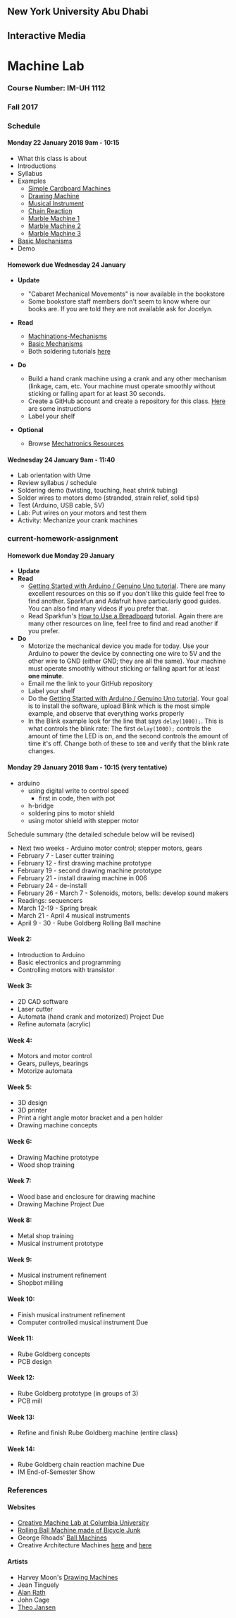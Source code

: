 ## New York University Abu Dhabi
## Interactive Media
# Machine Lab
### Course Number: IM-UH 1112
### Fall 2017  

### Schedule
#### Monday 22 January 2018 9am - 10:15
- What this class is about
- Introductions
- Syllabus
- Examples
	- [Simple Cardboard Machines](https://vimeo.com/130539503)
	- [Drawing Machine](http://www.shihanzhang.com/drawing-machine/)
	- [Musical Instrument](https://vimeo.com/189366071)
	- [Chain Reaction](https://vimeo.com/102887278)
	- [Marble
		Machine 1](https://www.pinterest.cl/pin/481251910156036553/visual-search/?x=12&y=12&w=405&h=512)
	- [Marble Machine 2](https://www.youtube.com/watch?v=09BVLbyWAqQ)
	- [Marble Machine 3](https://www.youtube.com/watch?v=Bpdb8yQ9cH8&t=28s)
- [Basic Mechanisms](http://www.mechanical-toys.com/mechanisums.htm)
- Demo


#### Homework due Wednesday 24 January 
- **Update**
	- "Cabaret Mechanical Movements" is now available in the bookstore
	- Some bookstore staff members don't seem to know where our books are.
		If you are told they are not available ask for Jocelyn.
- **Read**
	- [Machinations-Mechanisms](https://github.com/michaelshiloh/resourcesForClasses/blob/master/doc/machinations-mechanisms.pdf)
	- [Basic Mechanisms](http://www.mechanical-toys.com/mechanisums.htm)
	- Both soldering tutorials
[here](https://github.com/michaelshiloh/resourcesForClasses#soldering)

- **Do**
	- Build a hand crank machine using a crank and any other mechanism (linkage,
	cam, etc. Your machine must operate smoothly without sticking or falling
	apart for at least 30 seconds. 
	- Create a GitHub account and create a repository for this class. 
	[Here](https://github.com/michaelshiloh/resourcesForClasses#github-resources)
	are some instructions
	- Label your shelf

- **Optional**
	- Browse [Mechatronics
 Resources](https://github.com/michaelshiloh/resourcesForClasses#mechatronic-resources)

#### Wednesday 24 January 9am - 11:40
- Lab orientation with Ume
- Review syllabus / schedule
- Soldering demo (twisting, touching, heat shrink tubing)
- Solder wires to motors demo (stranded, strain relief, solid tips)
- Test (Arduino, USB cable, 5V)
- Lab: Put wires on your motors and test them
- Activity: Mechanize your crank machines

### current-homework-assignment
#### Homework due Monday 29 January 
- **Update**
- **Read**
	- [Getting Started with Arduino / Genuino Uno
		tutorial](https://www.arduino.cc/en/Guide/ArduinoUno). There are many
		excellent resources on this so if you don't like this guide feel free to
		find another. Sparkfun and Adafruit have particularly good guides. You can
		also find many videos if you prefer that.
	- Read Sparkfun's [How to Use a
		Breadboard](https://learn.sparkfun.com/tutorials/how-to-use-a-breadboard)
		tutorial. Again there are many other resources on line, feel free to find
		and read another if you prefer.
- **Do**
	- Motorize the mechanical device you made for today. Use your Arduino 
	to power the device by connecting one wire to 5V and the other wire to GND
	(either GND; they are all the same).
	Your machine must operate smoothly without sticking or falling
	apart for at least **one minute**. 
	- Email me the link to your GitHub repository 
	- Label your shelf
	- Do the [Getting Started with Arduino / Genuino Uno
		tutorial](https://www.arduino.cc/en/Guide/ArduinoUno). Your goal is to
		install the software, upload Blink which is the most simple example, and
		observe that everything works properly
	- In the Blink example look for the line that says 
	`delay(1000);`. 
	This is
		what controls the blink rate: The first
	`delay(1000);` controls the amount of time the LED is on, and the second
	controls the amount of time it's off. Change both of these to `100` and
	verify that the blink rate changes.


#### Monday 29 January 2018 9am - 10:15 (very tentative)
- arduino 
	- using digital write to control speed
		- first in code, then with pot
	- h-bridge
	- soldering pins to motor shield
	- using motor shield with stepper motor

Schedule summary (the detailed schedule below will be revised)

- Next two weeks - Arduino motor control; stepper motors, gears  
- February 7 - Laser cutter training  
- February 12 - first drawing machine prototype  
- February 19 - second drawing machine prototype  
- February 21 - install drawing machine in 006  
- February 24 - de-install  
- February 26 - March 7 - Solenoids, motors, bells: develop sound makers  
- Readings: sequencers  
- March 12-19 - Spring break  
- March 21 - April 4 musical instruments  
- April 9 - 30 - Rube Goldberg Rolling Ball machine  

#### Week 2:
- Introduction to Arduino
- Basic electronics and programming
- Controlling motors with transistor

#### Week 3:
- 2D CAD software
- Laser cutter
- Automata (hand crank and motorized) Project Due
- Refine automata (acrylic)

#### Week 4:
- Motors and motor control
- Gears, pulleys, bearings
- Motorize automata

#### Week 5:
- 3D design
- 3D printer
- Print a right angle motor bracket and a pen holder
- Drawing machine concepts

#### Week 6:
- Drawing Machine prototype
- Wood shop training

#### Week 7:
- Wood base and enclosure for drawing machine
- Drawing Machine Project Due 

#### Week 8:
- Metal shop training
- Musical instrument prototype

#### Week 9:
- Musical instrument refinement
- Shopbot milling

#### Week 10:
- Finish musical instrument refinement
- Computer controlled musical instrument Due

#### Week 11:
- Rube Goldberg concepts
- PCB design

#### Week 12:
- Rube Goldberg prototype (in groups of 3)
- PCB mill

#### Week 13:
-	Refine and finish Rube Goldberg machine (entire class) 

#### Week 14:
-   Rube Goldberg chain reaction machine Due
-   IM End-of-Semester Show 

### References

#### Websites
- [Creative Machine Lab at Columbia University](http://www.creativemachineslab.com/)
- [Rolling Ball Machine made of Bicycle Junk](https://www.youtube.com/watch?v=Bpdb8yQ9cH8)
- George Rhoads' [Ball Machines](http://georgerhoads.com/)
- Creative Architecture Machines [here](http://www.creative-architecture-machines.net/) and [here](http://www.future-cities-lab.net/blog/2013/11/3/creative-architecture-machines-cca-fall-2013)

#### Artists
- Harvey Moon's [Drawing Machines](https://creators.vice.com/en_au/article/nz4jj7/harvey-moons-drawing-machines)
- Jean Tinguely
- [Alan Rath](http://alanrath.org/)
- John Cage
- [Theo Jansen](http://www.strandbeest.com/)
